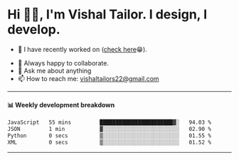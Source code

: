 # Hi 👋🏻, I'm Vishal Tailor. I design, I develop.

- 🔭 I have recently worked on ([check here](https://vishaltailor.com)😁).
<!-- - 🎦 Currently watching: JavaScript: The Hard Parts By Will Sentance. -->
- 👯 Always happy to collaborate.
- 💬 Ask me about anything
- 📫 How to reach me: <a href="mailto:vishaltailors22@gmail.com">vishaltailors22@gmail.com</a>

<hr /> 
<h4>📊 Weekly development breakdown</h4>
<!--START_SECTION:waka-->

```txt
JavaScript   55 mins         ███████████████████████▓░   94.03 %
JSON         1 min           ▓░░░░░░░░░░░░░░░░░░░░░░░░   02.90 %
Python       0 secs          ▒░░░░░░░░░░░░░░░░░░░░░░░░   01.55 %
XML          0 secs          ▒░░░░░░░░░░░░░░░░░░░░░░░░   01.52 %
```

<!--END_SECTION:waka-->
<hr /> 

<!-- ![](./profile-3d-contrib/profile-green-animate.svg) -->
